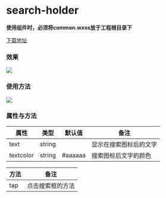 # search-holder

**使用组件时，必须将common.wxss放于工程根目录下**

[下载地址](https://github.com/bihacat/wechatMiniProgram/releases)

### 效果

![](https://img.bihacat.com/components/search-holder/338318AE706059DC0171D3C7E87AAFC6.jpg)

### 使用方法

![](https://img.bihacat.com/components/search-holder/7499521B9F49E5100B2EA04DDA2F3981.jpg)

### 属性与方法

|属性|类型|默认值|备注|
|---|---|---|---|
|text|string||显示在搜索图标后的文字|
|textcolor|string|#aaaaaa|搜索图标后文字的颜色|

|方法|备注|
|---|---|
|tap|点击搜索框的方法|